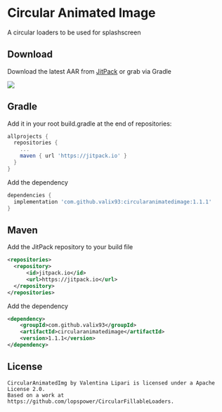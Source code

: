 Circular Animated Image
=======

A circular loaders to be used for splashscreen

Download
--------

Download the latest AAR from [JitPack][1] or grab via Gradle

[![](https://jitpack.io/v/valix93/circularanimatedimage.svg)](https://jitpack.io/#valix93/circularanimatedimage)


## Gradle

Add it in your root build.gradle at the end of repositories:

```groovy
allprojects {
  repositories {
    ...
    maven { url 'https://jitpack.io' }
  }
}
```

Add the dependency

```groovy
dependencies {
  implementation 'com.github.valix93:circularanimatedimage:1.1.1'
}
  ```

## Maven

Add the JitPack repository to your build file

```xml
<repositories>
  <repository>
      <id>jitpack.io</id>
      <url>https://jitpack.io</url>
  </repository>
</repositories>
```
Add the dependency

```xml
<dependency>
    <groupId>com.github.valix93</groupId>
    <artifactId>circularanimatedimage</artifactId>
    <version>1.1.1</version>
</dependency>
```

License
--------

    CircularAnimatedImg by Valentina Lipari is licensed under a Apache License 2.0. 
    Based on a work at https://github.com/lopspower/CircularFillableLoaders.


 [1]: https://jitpack.io/#valix93/circularanimatedimage
